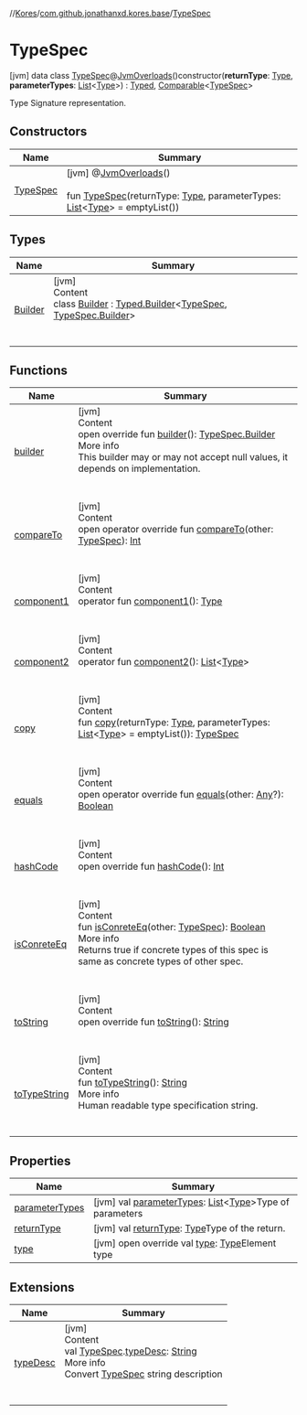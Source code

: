 //[Kores](../../index.md)/[com.github.jonathanxd.kores.base](../index.md)/[TypeSpec](index.md)



# TypeSpec  
 [jvm] data class [TypeSpec](index.md)@[JvmOverloads](https://kotlinlang.org/api/latest/jvm/stdlib/kotlin.jvm/-jvm-overloads/index.html)()constructor(**returnType**: [Type](https://docs.oracle.com/javase/8/docs/api/java/lang/reflect/Type.html), **parameterTypes**: [List](https://kotlinlang.org/api/latest/jvm/stdlib/kotlin.collections/-list/index.html)<[Type](https://docs.oracle.com/javase/8/docs/api/java/lang/reflect/Type.html)>) : [Typed](../-typed/index.md), [Comparable](https://kotlinlang.org/api/latest/jvm/stdlib/kotlin/-comparable/index.html)<[TypeSpec](index.md)> 

Type Signature representation.

   


## Constructors  
  
|  Name|  Summary| 
|---|---|
| <a name="com.github.jonathanxd.kores.base/TypeSpec/TypeSpec/#java.lang.reflect.Type#kotlin.collections.List[java.lang.reflect.Type]/PointingToDeclaration/"></a>[TypeSpec](-type-spec.md)| <a name="com.github.jonathanxd.kores.base/TypeSpec/TypeSpec/#java.lang.reflect.Type#kotlin.collections.List[java.lang.reflect.Type]/PointingToDeclaration/"></a> [jvm] @[JvmOverloads](https://kotlinlang.org/api/latest/jvm/stdlib/kotlin.jvm/-jvm-overloads/index.html)()  <br>  <br>fun [TypeSpec](-type-spec.md)(returnType: [Type](https://docs.oracle.com/javase/8/docs/api/java/lang/reflect/Type.html), parameterTypes: [List](https://kotlinlang.org/api/latest/jvm/stdlib/kotlin.collections/-list/index.html)<[Type](https://docs.oracle.com/javase/8/docs/api/java/lang/reflect/Type.html)> = emptyList())   <br>


## Types  
  
|  Name|  Summary| 
|---|---|
| <a name="com.github.jonathanxd.kores.base/TypeSpec.Builder///PointingToDeclaration/"></a>[Builder](-builder/index.md)| <a name="com.github.jonathanxd.kores.base/TypeSpec.Builder///PointingToDeclaration/"></a>[jvm]  <br>Content  <br>class [Builder](-builder/index.md) : [Typed.Builder](../-typed/-builder/index.md)<[TypeSpec](index.md), [TypeSpec.Builder](-builder/index.md)>   <br><br><br>


## Functions  
  
|  Name|  Summary| 
|---|---|
| <a name="com.github.jonathanxd.kores.base/TypeSpec/builder/#/PointingToDeclaration/"></a>[builder](builder.md)| <a name="com.github.jonathanxd.kores.base/TypeSpec/builder/#/PointingToDeclaration/"></a>[jvm]  <br>Content  <br>open override fun [builder](builder.md)(): [TypeSpec.Builder](-builder/index.md)  <br>More info  <br>This builder may or may not accept null values, it depends on implementation.  <br><br><br>
| <a name="com.github.jonathanxd.kores.base/TypeSpec/compareTo/#com.github.jonathanxd.kores.base.TypeSpec/PointingToDeclaration/"></a>[compareTo](compare-to.md)| <a name="com.github.jonathanxd.kores.base/TypeSpec/compareTo/#com.github.jonathanxd.kores.base.TypeSpec/PointingToDeclaration/"></a>[jvm]  <br>Content  <br>open operator override fun [compareTo](compare-to.md)(other: [TypeSpec](index.md)): [Int](https://kotlinlang.org/api/latest/jvm/stdlib/kotlin/-int/index.html)  <br><br><br>
| <a name="com.github.jonathanxd.kores.base/TypeSpec/component1/#/PointingToDeclaration/"></a>[component1](component1.md)| <a name="com.github.jonathanxd.kores.base/TypeSpec/component1/#/PointingToDeclaration/"></a>[jvm]  <br>Content  <br>operator fun [component1](component1.md)(): [Type](https://docs.oracle.com/javase/8/docs/api/java/lang/reflect/Type.html)  <br><br><br>
| <a name="com.github.jonathanxd.kores.base/TypeSpec/component2/#/PointingToDeclaration/"></a>[component2](component2.md)| <a name="com.github.jonathanxd.kores.base/TypeSpec/component2/#/PointingToDeclaration/"></a>[jvm]  <br>Content  <br>operator fun [component2](component2.md)(): [List](https://kotlinlang.org/api/latest/jvm/stdlib/kotlin.collections/-list/index.html)<[Type](https://docs.oracle.com/javase/8/docs/api/java/lang/reflect/Type.html)>  <br><br><br>
| <a name="com.github.jonathanxd.kores.base/TypeSpec/copy/#java.lang.reflect.Type#kotlin.collections.List[java.lang.reflect.Type]/PointingToDeclaration/"></a>[copy](copy.md)| <a name="com.github.jonathanxd.kores.base/TypeSpec/copy/#java.lang.reflect.Type#kotlin.collections.List[java.lang.reflect.Type]/PointingToDeclaration/"></a>[jvm]  <br>Content  <br>fun [copy](copy.md)(returnType: [Type](https://docs.oracle.com/javase/8/docs/api/java/lang/reflect/Type.html), parameterTypes: [List](https://kotlinlang.org/api/latest/jvm/stdlib/kotlin.collections/-list/index.html)<[Type](https://docs.oracle.com/javase/8/docs/api/java/lang/reflect/Type.html)> = emptyList()): [TypeSpec](index.md)  <br><br><br>
| <a name="com.github.jonathanxd.kores.base/TypeSpec/equals/#kotlin.Any?/PointingToDeclaration/"></a>[equals](equals.md)| <a name="com.github.jonathanxd.kores.base/TypeSpec/equals/#kotlin.Any?/PointingToDeclaration/"></a>[jvm]  <br>Content  <br>open operator override fun [equals](equals.md)(other: [Any](https://kotlinlang.org/api/latest/jvm/stdlib/kotlin/-any/index.html)?): [Boolean](https://kotlinlang.org/api/latest/jvm/stdlib/kotlin/-boolean/index.html)  <br><br><br>
| <a name="com.github.jonathanxd.kores.base/TypeSpec/hashCode/#/PointingToDeclaration/"></a>[hashCode](hash-code.md)| <a name="com.github.jonathanxd.kores.base/TypeSpec/hashCode/#/PointingToDeclaration/"></a>[jvm]  <br>Content  <br>open override fun [hashCode](hash-code.md)(): [Int](https://kotlinlang.org/api/latest/jvm/stdlib/kotlin/-int/index.html)  <br><br><br>
| <a name="com.github.jonathanxd.kores.base/TypeSpec/isConreteEq/#com.github.jonathanxd.kores.base.TypeSpec/PointingToDeclaration/"></a>[isConreteEq](is-conrete-eq.md)| <a name="com.github.jonathanxd.kores.base/TypeSpec/isConreteEq/#com.github.jonathanxd.kores.base.TypeSpec/PointingToDeclaration/"></a>[jvm]  <br>Content  <br>fun [isConreteEq](is-conrete-eq.md)(other: [TypeSpec](index.md)): [Boolean](https://kotlinlang.org/api/latest/jvm/stdlib/kotlin/-boolean/index.html)  <br>More info  <br>Returns true if concrete types of this spec is same as concrete types of other spec.  <br><br><br>
| <a name="kotlin/Any/toString/#/PointingToDeclaration/"></a>[toString](../../com.github.jonathanxd.kores.util/-simple-resolver/index.md#%5Bkotlin%2FAny%2FtoString%2F%23%2FPointingToDeclaration%2F%5D%2FFunctions%2F-1211764316)| <a name="kotlin/Any/toString/#/PointingToDeclaration/"></a>[jvm]  <br>Content  <br>open override fun [toString](../../com.github.jonathanxd.kores.util/-simple-resolver/index.md#%5Bkotlin%2FAny%2FtoString%2F%23%2FPointingToDeclaration%2F%5D%2FFunctions%2F-1211764316)(): [String](https://kotlinlang.org/api/latest/jvm/stdlib/kotlin/-string/index.html)  <br><br><br>
| <a name="com.github.jonathanxd.kores.base/TypeSpec/toTypeString/#/PointingToDeclaration/"></a>[toTypeString](to-type-string.md)| <a name="com.github.jonathanxd.kores.base/TypeSpec/toTypeString/#/PointingToDeclaration/"></a>[jvm]  <br>Content  <br>fun [toTypeString](to-type-string.md)(): [String](https://kotlinlang.org/api/latest/jvm/stdlib/kotlin/-string/index.html)  <br>More info  <br>Human readable type specification string.  <br><br><br>


## Properties  
  
|  Name|  Summary| 
|---|---|
| <a name="com.github.jonathanxd.kores.base/TypeSpec/parameterTypes/#/PointingToDeclaration/"></a>[parameterTypes](parameter-types.md)| <a name="com.github.jonathanxd.kores.base/TypeSpec/parameterTypes/#/PointingToDeclaration/"></a> [jvm] val [parameterTypes](parameter-types.md): [List](https://kotlinlang.org/api/latest/jvm/stdlib/kotlin.collections/-list/index.html)<[Type](https://docs.oracle.com/javase/8/docs/api/java/lang/reflect/Type.html)>Type of parameters   <br>
| <a name="com.github.jonathanxd.kores.base/TypeSpec/returnType/#/PointingToDeclaration/"></a>[returnType](return-type.md)| <a name="com.github.jonathanxd.kores.base/TypeSpec/returnType/#/PointingToDeclaration/"></a> [jvm] val [returnType](return-type.md): [Type](https://docs.oracle.com/javase/8/docs/api/java/lang/reflect/Type.html)Type of the return.   <br>
| <a name="com.github.jonathanxd.kores.base/TypeSpec/type/#/PointingToDeclaration/"></a>[type](type.md)| <a name="com.github.jonathanxd.kores.base/TypeSpec/type/#/PointingToDeclaration/"></a> [jvm] open override val [type](type.md): [Type](https://docs.oracle.com/javase/8/docs/api/java/lang/reflect/Type.html)Element type   <br>


## Extensions  
  
|  Name|  Summary| 
|---|---|
| <a name="com.github.jonathanxd.kores.base//typeDesc/com.github.jonathanxd.kores.base.TypeSpec#/PointingToDeclaration/"></a>[typeDesc](../type-desc.md)| <a name="com.github.jonathanxd.kores.base//typeDesc/com.github.jonathanxd.kores.base.TypeSpec#/PointingToDeclaration/"></a>[jvm]  <br>Content  <br>val [TypeSpec](index.md).[typeDesc](../type-desc.md): [String](https://kotlinlang.org/api/latest/jvm/stdlib/kotlin/-string/index.html)  <br>More info  <br>Convert [TypeSpec](index.md) string description  <br><br><br>

